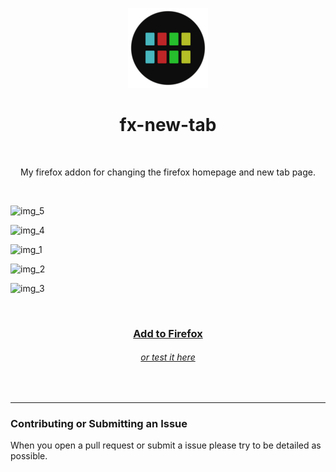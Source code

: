 <p align="center">
  <img src="icons/border-128.png">
</p>
<h1 align="center">
  fx-new-tab
</h1>
<br>
<p align="center">
  My firefox addon for changing the firefox homepage and new tab page. 
</p>
<br>

![img_5](https://github.com/enfyna/fx-new-tab/assets/91965312/cbce6716-9745-4fda-8965-80f0d187b818)

![img_4](https://github.com/enfyna/fx-new-tab/assets/91965312/f34243ba-4401-423c-9fe8-79fd648a553d)

![img_1](https://github.com/enfyna/fx-new-tab/assets/91965312/95488458-9d87-4385-ad53-96f9e05f4411)

![img_2](https://github.com/enfyna/fx-new-tab/assets/91965312/1d01ea23-5182-4e9e-a5da-89cb4e181a0e)

![img_3](https://github.com/enfyna/fx-new-tab/assets/91965312/863d20fb-18c5-4859-be63-01805881f6ee)

<br>

<h3 align="center">
  <a href="https://addons.mozilla.org/en-US/firefox/addon/fx-new-tab">
    Add to Firefox
  </a>
</h3>
<h6 align="center">
  <a href="https://enfyna.github.io/fx-new-tab">
    or test it here
  </a>
</h6>
<br>

<hr>

### Contributing or Submitting an Issue

When you open a pull request or submit a issue please try to be detailed as possible.
